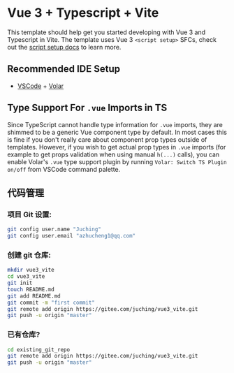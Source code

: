 <!--
 * @Author: your name
 * @Date: 2021-12-31 16:52:30
 * @LastEditTime: 2021-12-31 17:04:30
 * @LastEditors: Please set LastEditors
 * @Description: 打开koroFileHeader查看配置 进行设置: https://github.com/OBKoro1/koro1FileHeader/wiki/%E9%85%8D%E7%BD%AE
 * @FilePath: \v3_vite\README.md
-->
# Vue 3 + Typescript + Vite

This template should help get you started developing with Vue 3 and Typescript in Vite. The template uses Vue 3 `<script setup>` SFCs, check out the [script setup docs](https://v3.vuejs.org/api/sfc-script-setup.html#sfc-script-setup) to learn more.

## Recommended IDE Setup

- [VSCode](https://code.visualstudio.com/) + [Volar](https://marketplace.visualstudio.com/items?itemName=johnsoncodehk.volar)

## Type Support For `.vue` Imports in TS

Since TypeScript cannot handle type information for `.vue` imports, they are shimmed to be a generic Vue component type by default. In most cases this is fine if you don't really care about component prop types outside of templates. However, if you wish to get actual prop types in `.vue` imports (for example to get props validation when using manual `h(...)` calls), you can enable Volar's `.vue` type support plugin by running `Volar: Switch TS Plugin on/off` from VSCode command palette.


## 代码管理

### 项目 Git 设置:

```sh
git config user.name "Juching"
git config user.email "azhucheng1@qq.com"
```

### 创建 git 仓库:

```sh
mkdir vue3_vite
cd vue3_vite
git init
touch README.md
git add README.md
git commit -m "first commit"
git remote add origin https://gitee.com/juching/vue3_vite.git
git push -u origin "master"
```

### 已有仓库?

```sh
cd existing_git_repo
git remote add origin https://gitee.com/juching/vue3_vite.git
git push -u origin "master"
```
